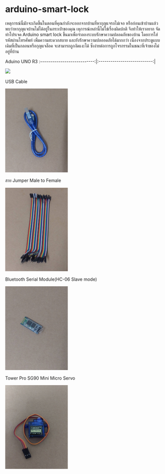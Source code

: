 # arduino-smart-lock
เหตุการณ์นี้มักจะเกิดขึ้นในตอนที่คุณกำลังจะออกจากบ้านที่หากุญแจรถไม่เจอ หรือก่อนเข้าบ้านแล้วพบว่าหากุญแจบ้านไม่ได้อยู่ในกระเป๋าของคุณ เหุการณ์เหล่านี้ไม่ใช่เรื่องผิดปกติ
จึงทำให้เราอยาก จัดทำโปรเจค Arduino smart lock ขึ้นมาเพื่อจำลองระบบรักษาความปลอดภัยของบ้าน โดยการใส่รหัสผ่านโทรศัพท์ เพิ้มความสะดวกสบาย และยังรักษาความปลออดภัยได้มากกว่า เนื่องจากประตูแบบเดิมที่เป็นกลอนหรือกุญแจล็อค จะสามารถถูกงัดแงะได้ ซึ่งง่ายต่อการถูกโจรกรรมในขณะที่เจ้าของไม่อยู่ที่บ้าน

Aduino UNO R3
:---------------------------:|:---------------------------:|

<img src="https://github.com/Angwaraa/arduino-smart-look/blob/master/Images/196045.jpg" width="200">

USB Cable

<img src="https://github.com/Angwaraa/arduino-smart-lock/blob/master/Images/196046.jpg" width="200">

สาย Jumper Male to Female

<img src="https://github.com/Angwaraa/arduino-smart-lock/blob/master/Images/196047.jpg" width="200">

Bluetooth Serial Module(HC-06 Slave mode)

<img src="https://github.com/Angwaraa/arduino-smart-lock/blob/master/Images/196050.jpg" width="200">

Tower Pro SG90 Mini Micro Servo

<img src="https://github.com/Angwaraa/arduino-smart-lock/blob/master/Images/196051.jpg" width="200">


